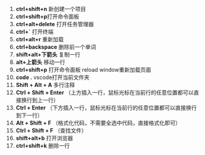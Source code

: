 1. **ctrl+shift+n** 新创建一个项目
2. **ctrl+shift+p**打开命令面板
3. **ctrl+alt+delete** 打开任务管理器
4. **ctrl+`** 打开终端
5. **ctrl+alt+r** 重新加载
6. **ctrl+backspace** 删除前一个单词
7. **shift+alt+下箭头** 复制一行
8. **alt+上箭头**  移动一行
9. **ctrl+shift+p** 打开命令面板 reload window重新加载页面
10. **code .**  vscode打开当前文件夹
11.  **Shift + Alt + A**  多行注释
12.  **Ctrl + Shift + Enter** （上方插入一行，鼠标光标在当前行的任意位置都可以直接换行到上一行）
13. **Ctrl + Enter** （下方插入一行，鼠标光标在当前行的任意位置都可以直接换行到下一行）　　
14. **Alt + Shift + F** （格式化代码，不需要全选中代码，直接格式化即可）
15. **Ctrl + Shift + F** （查找文件） 
16. **shift+alt+b** 打开浏览器
17. **ctrl+shift+k** 删除一行
